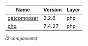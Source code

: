| Name | Version | Layer |
| --- | --- | --- |
| [getcomposer](https://getcomposer.org/) | 2.2.6 | php |
| [php](https://www.php.net/) | 7.4.27 | php |

*(2 components)*
